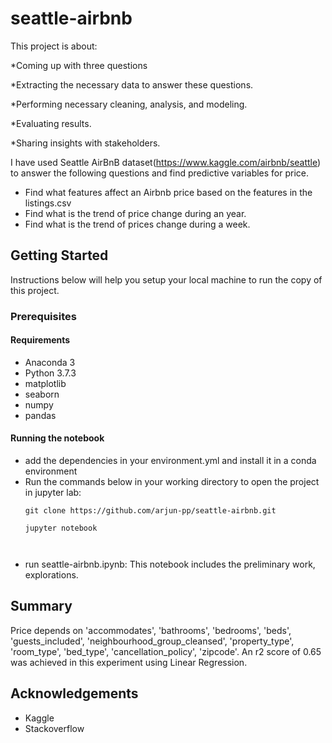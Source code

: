 # seattle-airbnb


This project is about:

*Coming up with three questions

*Extracting the necessary data to answer these questions.

*Performing necessary cleaning, analysis, and modeling.

*Evaluating results.

*Sharing insights with stakeholders.

I have used Seattle AirBnB dataset(https://www.kaggle.com/airbnb/seattle) to answer the following questions and find predictive variables for price.
  - Find what features affect an Airbnb price based on the features in the listings.csv
  - Find what is the trend of price change during an year.
  - Find what is the trend of prices change during a week.


## Getting Started

Instructions below will help you setup your local machine to run the copy of this project.

### Prerequisites

####  Requirements

  - Anaconda 3
  - Python 3.7.3
  - matplotlib 
  - seaborn 
  - numpy 
  - pandas
  


#### Running the notebook

  - add the dependencies in your environment.yml and install it in a conda environment
  - Run the commands below in your working directory to open the project in jupyter lab:
    ```
    git clone https://github.com/arjun-pp/seattle-airbnb.git
    
    jupyter notebook 
    
   
    ```
  - run seattle-airbnb.ipynb: This notebook includes the preliminary work, explorations.
  
## Summary
Price depends on 'accommodates', 'bathrooms', 'bedrooms', 'beds', 'guests_included', 'neighbourhood_group_cleansed', 'property_type', 'room_type', 'bed_type', 'cancellation_policy', 'zipcode'. An r2 score of 0.65 was achieved in this experiment using Linear Regression.

## Acknowledgements

* Kaggle
* Stackoverflow
